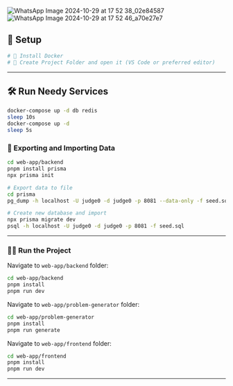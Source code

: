 ![WhatsApp Image 2024-10-29 at 17 52 38_02e84587](https://github.com/user-attachments/assets/acce006d-a9ad-4c98-aa73-e97af8da222d)
![WhatsApp Image 2024-10-29 at 17 52 46_a70e27e7](https://github.com/user-attachments/assets/6ec9df75-0805-42eb-9646-0c9997c9ad90)

## 🚀 Setup

```bash
# 🐳 Install Docker
# 📂 Create Project Folder and open it (VS Code or preferred editor)
```

---

## 🛠️ Run Needy Services

```bash
docker-compose up -d db redis
sleep 10s
docker-compose up -d
sleep 5s
```

### 📑 Exporting and Importing Data

```bash
cd web-app/backend
pnpm install prisma
npx prisma init

# Export data to file
cd prisma
pg_dump -h localhost -U judge0 -d judge0 -p 8081 --data-only -f seed.sql

# Create new database and import
npx prisma migrate dev
psql -h localhost -U judge0 -d judge0 -p 8081 -f seed.sql
```

---

### 🏃‍♂️ Run the Project

Navigate to `web-app/backend` folder:

```bash
cd web-app/backend
pnpm install
pnpm run dev
```

Navigate to `web-app/problem-generator` folder:

```bash
cd web-app/problem-generator
pnpm install
pnpm run generate
```

Navigate to `web-app/frontend` folder:

```bash
cd web-app/frontend
pnpm install
pnpm run dev
```

---

